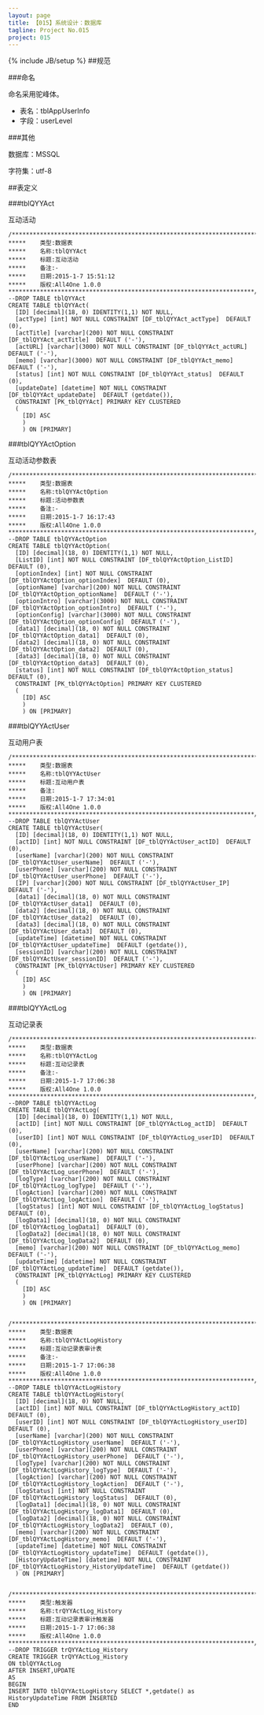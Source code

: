 ```yaml
---
layout: page
title: 【015】系统设计：数据库
tagline: Project No.015
project: 015
---
```

{% include JB/setup %}
##规范

###命名

命名采用驼峰体。

* 表名：tblAppUserInfo
* 字段：userLevel

###其他

数据库：MSSQL

字符集：utf-8

##表定义

###tblQYYAct

互动活动

    /**********************************************************************
    *****    类型:数据表
    *****    名称:tblQYYAct
    *****    标题:互动活动
    *****    备注:-
    *****    日期:2015-1-7 15:51:12
    *****    版权:All4One 1.0.0
    **********************************************************************/
    --DROP TABLE tblQYYAct
    CREATE TABLE tblQYYAct(
      [ID] [decimal](18, 0) IDENTITY(1,1) NOT NULL,
      [actType] [int] NOT NULL CONSTRAINT [DF_tblQYYAct_actType]  DEFAULT (0),
      [actTitle] [varchar](200) NOT NULL CONSTRAINT [DF_tblQYYAct_actTitle]  DEFAULT ('-'),
      [actURL] [varchar](3000) NOT NULL CONSTRAINT [DF_tblQYYAct_actURL]  DEFAULT ('-'),
      [memo] [varchar](3000) NOT NULL CONSTRAINT [DF_tblQYYAct_memo]  DEFAULT ('-'),
      [status] [int] NOT NULL CONSTRAINT [DF_tblQYYAct_status]  DEFAULT (0),
      [updateDate] [datetime] NOT NULL CONSTRAINT [DF_tblQYYAct_updateDate]  DEFAULT (getdate()),
      CONSTRAINT [PK_tblQYYAct] PRIMARY KEY CLUSTERED
      (
        [ID] ASC
        )
        ) ON [PRIMARY]

###tblQYYActOption

互动活动参数表

    /**********************************************************************
    *****    类型:数据表
    *****    名称:tblQYYActOption
    *****    标题:活动参数表
    *****    备注:-
    *****    日期:2015-1-7 16:17:43
    *****    版权:All4One 1.0.0
    **********************************************************************/
    --DROP TABLE tblQYYActOption
    CREATE TABLE tblQYYActOption(
      [ID] [decimal](18, 0) IDENTITY(1,1) NOT NULL,
      [ListID] [int] NOT NULL CONSTRAINT [DF_tblQYYActOption_ListID]  DEFAULT (0),
      [optionIndex] [int] NOT NULL CONSTRAINT [DF_tblQYYActOption_optionIndex]  DEFAULT (0),
      [optionName] [varchar](200) NOT NULL CONSTRAINT [DF_tblQYYActOption_optionName]  DEFAULT ('-'),
      [optionIntro] [varchar](3000) NOT NULL CONSTRAINT [DF_tblQYYActOption_optionIntro]  DEFAULT ('-'),
      [optionConfig] [varchar](3000) NOT NULL CONSTRAINT [DF_tblQYYActOption_optionConfig]  DEFAULT ('-'),
      [data1] [decimal](18, 0) NOT NULL CONSTRAINT [DF_tblQYYActOption_data1]  DEFAULT (0),
      [data2] [decimal](18, 0) NOT NULL CONSTRAINT [DF_tblQYYActOption_data2]  DEFAULT (0),
      [data3] [decimal](18, 0) NOT NULL CONSTRAINT [DF_tblQYYActOption_data3]  DEFAULT (0),
      [status] [int] NOT NULL CONSTRAINT [DF_tblQYYActOption_status]  DEFAULT (0),
      CONSTRAINT [PK_tblQYYActOption] PRIMARY KEY CLUSTERED
      (
        [ID] ASC
        )
        ) ON [PRIMARY]


###tblQYYActUser

互动用户表


    /**********************************************************************
    *****    类型:数据表
    *****    名称:tblQYYActUser
    *****    标题:互动用户表
    *****    备注:
    *****    日期:2015-1-7 17:34:01
    *****    版权:All4One 1.0.0
    **********************************************************************/
    --DROP TABLE tblQYYActUser
    CREATE TABLE tblQYYActUser(
      [ID] [decimal](18, 0) IDENTITY(1,1) NOT NULL,
      [actID] [int] NOT NULL CONSTRAINT [DF_tblQYYActUser_actID]  DEFAULT (0),
      [userName] [varchar](200) NOT NULL CONSTRAINT [DF_tblQYYActUser_userName]  DEFAULT ('-'),
      [userPhone] [varchar](200) NOT NULL CONSTRAINT [DF_tblQYYActUser_userPhone]  DEFAULT ('-'),
      [IP] [varchar](200) NOT NULL CONSTRAINT [DF_tblQYYActUser_IP]  DEFAULT ('-'),
      [data1] [decimal](18, 0) NOT NULL CONSTRAINT [DF_tblQYYActUser_data1]  DEFAULT (0),
      [data2] [decimal](18, 0) NOT NULL CONSTRAINT [DF_tblQYYActUser_data2]  DEFAULT (0),
      [data3] [decimal](18, 0) NOT NULL CONSTRAINT [DF_tblQYYActUser_data3]  DEFAULT (0),
      [updateTime] [datetime] NOT NULL CONSTRAINT [DF_tblQYYActUser_updateTime]  DEFAULT (getdate()),
      [sessionID] [varchar](200) NOT NULL CONSTRAINT [DF_tblQYYActUser_sessionID]  DEFAULT ('-'),
      CONSTRAINT [PK_tblQYYActUser] PRIMARY KEY CLUSTERED
      (
        [ID] ASC
        )
        ) ON [PRIMARY]
        
###tblQYYActLog

互动记录表

    /**********************************************************************
    *****    类型:数据表
    *****    名称:tblQYYActLog
    *****    标题:互动记录表
    *****    备注:-
    *****    日期:2015-1-7 17:06:38
    *****    版权:All4One 1.0.0
    **********************************************************************/
    --DROP TABLE tblQYYActLog
    CREATE TABLE tblQYYActLog(
      [ID] [decimal](18, 0) IDENTITY(1,1) NOT NULL,
      [actID] [int] NOT NULL CONSTRAINT [DF_tblQYYActLog_actID]  DEFAULT (0),
      [userID] [int] NOT NULL CONSTRAINT [DF_tblQYYActLog_userID]  DEFAULT (0),
      [userName] [varchar](200) NOT NULL CONSTRAINT [DF_tblQYYActLog_userName]  DEFAULT ('-'),
      [userPhone] [varchar](200) NOT NULL CONSTRAINT [DF_tblQYYActLog_userPhone]  DEFAULT ('-'),
      [logType] [varchar](200) NOT NULL CONSTRAINT [DF_tblQYYActLog_logType]  DEFAULT ('-'),
      [logAction] [varchar](200) NOT NULL CONSTRAINT [DF_tblQYYActLog_logAction]  DEFAULT ('-'),
      [logStatus] [int] NOT NULL CONSTRAINT [DF_tblQYYActLog_logStatus]  DEFAULT (0),
      [logData1] [decimal](18, 0) NOT NULL CONSTRAINT [DF_tblQYYActLog_logData1]  DEFAULT (0),
      [logData2] [decimal](18, 0) NOT NULL CONSTRAINT [DF_tblQYYActLog_logData2]  DEFAULT (0),
      [memo] [varchar](200) NOT NULL CONSTRAINT [DF_tblQYYActLog_memo]  DEFAULT ('-'),
      [updateTime] [datetime] NOT NULL CONSTRAINT [DF_tblQYYActLog_updateTime]  DEFAULT (getdate()),
      CONSTRAINT [PK_tblQYYActLog] PRIMARY KEY CLUSTERED
      (
        [ID] ASC
        )
        ) ON [PRIMARY]


    /**********************************************************************
    *****    类型:数据表
    *****    名称:tblQYYActLogHistory
    *****    标题:互动记录表审计表
    *****    备注:-
    *****    日期:2015-1-7 17:06:38
    *****    版权:All4One 1.0.0
    **********************************************************************/
    --DROP TABLE tblQYYActLogHistory
    CREATE TABLE tblQYYActLogHistory(
      [ID] [decimal](18, 0) NOT NULL,
      [actID] [int] NOT NULL CONSTRAINT [DF_tblQYYActLogHistory_actID]  DEFAULT (0),
      [userID] [int] NOT NULL CONSTRAINT [DF_tblQYYActLogHistory_userID]  DEFAULT (0),
      [userName] [varchar](200) NOT NULL CONSTRAINT [DF_tblQYYActLogHistory_userName]  DEFAULT ('-'),
      [userPhone] [varchar](200) NOT NULL CONSTRAINT [DF_tblQYYActLogHistory_userPhone]  DEFAULT ('-'),
      [logType] [varchar](200) NOT NULL CONSTRAINT [DF_tblQYYActLogHistory_logType]  DEFAULT ('-'),
      [logAction] [varchar](200) NOT NULL CONSTRAINT [DF_tblQYYActLogHistory_logAction]  DEFAULT ('-'),
      [logStatus] [int] NOT NULL CONSTRAINT [DF_tblQYYActLogHistory_logStatus]  DEFAULT (0),
      [logData1] [decimal](18, 0) NOT NULL CONSTRAINT [DF_tblQYYActLogHistory_logData1]  DEFAULT (0),
      [logData2] [decimal](18, 0) NOT NULL CONSTRAINT [DF_tblQYYActLogHistory_logData2]  DEFAULT (0),
      [memo] [varchar](200) NOT NULL CONSTRAINT [DF_tblQYYActLogHistory_memo]  DEFAULT ('-'),
      [updateTime] [datetime] NOT NULL CONSTRAINT [DF_tblQYYActLogHistory_updateTime]  DEFAULT (getdate()),
      [HistoryUpdateTime] [datetime] NOT NULL CONSTRAINT [DF_tblQYYActLogHistory_HistoryUpdateTime]  DEFAULT (getdate())
      ) ON [PRIMARY]


    /**********************************************************************
    *****    类型:触发器
    *****    名称:trQYYActLog_History
    *****    标题:互动记录表审计触发器
    *****    日期:2015-1-7 17:06:38
    *****    版权:All4One 1.0.0
    **********************************************************************/
    --DROP TRIGGER trQYYActLog_History
    CREATE TRIGGER trQYYActLog_History
    ON tblQYYActLog
    AFTER INSERT,UPDATE
    AS
    BEGIN
    INSERT INTO tblQYYActLogHistory SELECT *,getdate() as HistoryUpdateTime FROM INSERTED
    END
